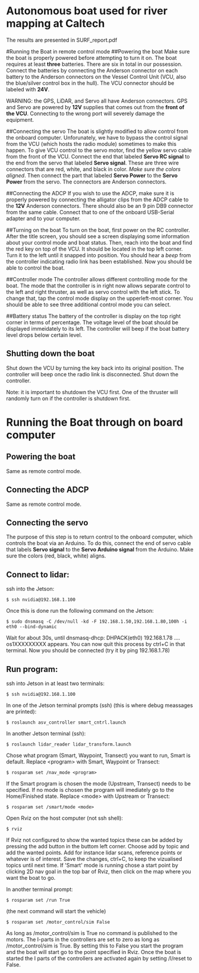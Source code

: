 # Autonomous boat used for river mapping at Caltech
The results are presented in SURF_report.pdf

#Running the Boat in remote control mode
##Powering the boat
Make sure the boat is properly powered before attempting to turn it on. The boat
requires at least **three** batteries. There are six in total in our possession.
Connect the batteries by connecting the Anderson connector on each battery to 
the Anderson connectors on the Vessel Control Unit (VCU, also the blue/silver 
control box in the hull). The VCU connector should be labeled with **24V**.

WARNING: the GPS, LiDAR, and Servo all have Anderson connectors. GPS and Servo 
are powered by **12V** supplies that comes out from the **front of the VCU**. 
Connecting to the wrong port will severely damage the equipment.

##Connecting the servo
The boat is slightly modified to allow control from the onboard computer. Unforunately,
we have to bypass the control signal from the VCU (which hosts the radio module) sometimes
to make this happen. To give VCU control to the servo motor, find the yellow servo
cable from the front of the VCU. Connect the end that labeled **Servo RC signal** to
the end from the servo that labeled **Servo signal**. These are three wire connectors 
that are red, white, and black in color. *Make sure the colors aligned*. Then connect
the part that labeled **Servo Power** to the **Servo Power** from the servo. The 
connectors are Anderson connectors.

##Connecting the ADCP
If you wish to use the ADCP, make sure it is properly powered by connecting the 
alligator clips from the ADCP cable to the **12V** Anderson connectors. There should 
also be an 9 pin DB9 connector from the same cable. Connect that to one of the
onboard USB-Serial adapter and to your computer. 

##Turning on the boat
To turn on the boat, first power on the RC controller. After the title screen, 
you should see a screen displaying some information about your control mode 
and boat status. Then, reach into the boat and find the red key on top of the VCU.
It should be located in the top left corner. Turn it to the left until it snapped
into position. You should hear a *beep* from the controller indicating radio link
has been established. Now you should be able to control the boat.

##Controller mode
The controller allows different controlling mode for the boat. The mode that the 
controller is in right now allows separate control to the left and right thruster,
as well as servo control with the left stick. To change that, tap the control mode
display on the upperleft-most corner. You should be able to see three additional 
control mode you can select. 

##Battery status
The battery of the controller is display on the top right corner in terms of 
percentage. The voltage level of the boat should be displayed immeidately to its
left. The controller will beep if the boat battery level drops below certain level.

## Shutting down the boat
Shut down the VCU by turning the key back into its original position. The controller
will beep once the radio link is disconnected. Shut down the controller.

Note: it is important to shutdown the VCU first. One of the thruster will randomly turn
on if the controller is shutdown first. 


# Running the Boat through on board computer

## Powering the boat
Same as remote control mode.

## Connecting the ADCP
Same as remote control mode. 

## Connecting the servo 
The purpose of this step is to return control to the onboard computer, which
controls the boat via an Arduino. To do this, connect the end of servo cable that
labels **Servo signal** to the **Servo Arduino signal** from the Arduino. Make
sure the colors (red, black, white) aligns. 

## 

## Connect to lidar:
ssh into the Jetson:
```
$ ssh nvidia@192.168.1.100
```
Once this is done run the following command on the Jetson:
```
$ sudo dnsmasq -C /dev/null -kd -F 192.168.1.50,192.168.1.80,100h -i eth0 --bind-dynamic
```

Wait for about 30s, until dnsmasq-dhcp: DHPACK(eth0) 192.168.1.78 .... os1XXXXXXXXX appears.
You can now quit this process by ctrl+C in that terminal. Now you should be connected (try it by ping 192.168.1.78)

## Run program:
ssh into Jetson in at least two terminals:
```
$ ssh nvidia@192.168.1.100
``` 
In one of the Jetson terminal prompts (ssh) (this is where debug meassages are printed):
```
$ roslaunch asv_controller smart_cntrl.launch
```
In another Jetson terminal (ssh):
```
$ roslaunch lidar_reader lidar_transform.launch
```
Chose what program (Smart, Waypoint, Transect) you want to run, Smart is default. Replace \<program\> with Smart, Waypoint or Transect:
```
$ rosparam set /nav_mode <program>
```
If the Smart program is chosen the mode (Upstream, Transect) needs to be specified. If no mode is chosen the program will imediately go to the Home/Finished state. Replace \<mode\> with Upstream or Transect:
```
$ rosparam set /smart/mode <mode>
```

Open Rviz on the host computer (not ssh shell):
```
$ rviz
```
If Rviz not configured to show the wanted topics these can be added by pressing the add button in the buttom left corner. 
Choose add by topic and add the wanted points. Add for instance lidar scans, reference points or whatever is of interest.
Save the changes, ctrl+C, to keep the vizualised topics until next time. If 'Smart' mode is running chose a start point by clicking
2D nav goal in the top bar of Rviz, then click on the map where you want the boat to go.

In another terminal prompt:
```
$ rosparam set /run True
```
  (the next command will start the vehicle)
```
$ rosparam set /motor_control/sim False
```
As long as /motor_control/sim is True no command is published to the motors. The I-parts in the controllers are set to zero as long as /motor_control/sim is True. By setting this to False you start the program and the boat will start go to the point specified in Rviz. Once the boat is started the I parts of the controllers are activated again by setting /I/reset to False.
